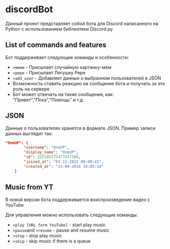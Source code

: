 # discordBot
Данный проект представляет собой бота для Discord написанного на Python c использованием библиотеки Discord.py

## List of commands and features
Бот поддерживает следующие команды и особенности:

- `>meme` - Присылает случайную картинку-мем
- `>pepe` - Присылает Лягушку Pepe
- `>add_user` - Добавляет данные о выбранном пользователей в JSON
- Возможность ставить реакцию на сообщение бота и получать за это роль на сервере
- Бот может отвечать на такие сообщения, как: "Привет","Пока","Помощь" и т.д.

## JSON 
Данные о пользователях хранятся в формате JSON. Пример записи данных выглядит так:

```json
"OneUP": {
        "username": "OneUP",
        "display_name": "OneUP",
        "id": 225285775477047306,
        "joined_at": "03-11-2022 00:00:41",
        "created_at": "13-09-2016 19:05:14"
    }
```

## Music from YT
В новой версии бота поддерживается воиспроизведение видео с YouTube

Для управления можно использовать следующие команды:
- `>play [URL form YouTube]` - start play music
- `>pause`and `>resume` - pause and resume music
- `>stop` - stop play music
- `>skip` - skip music if there is a queue
